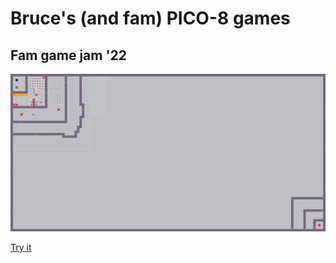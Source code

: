 # Bruce's (and fam) PICO-8 games

## Fam game jam '22

 ![Boulder Gem Smash](https://github.com/robotpony/pico8-playground/blob/4686b106a210e1975b4111745b48b819e383f752/public/bouldergemsmash.map.png)
 
 [Try it](bouldergemsmash.html)